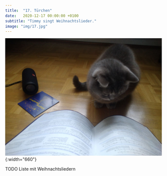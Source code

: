 ```yaml
---
title:  "17. Türchen"
date:   2020-12-17 00:00:00 +0100
subtitle: "Timmy singt Weihnachtslieder."
image: "img/17.jpg"
---
```


![Timmy](../img/17.jpg){:width="660"}

TODO Liste mit Weihnachtsliedern